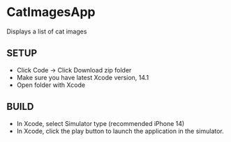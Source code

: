 # CatImagesApp
Displays a list of cat images

## SETUP
- Click Code -> Click Download zip folder
- Make sure you have latest Xcode version, 14.1
- Open folder with Xcode

## BUILD
- In Xcode, select Simulator type (recommended iPhone 14)
- In Xcode, click the play button to launch the application in the simulator.
